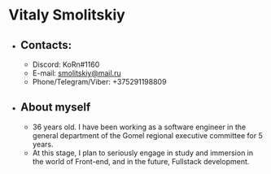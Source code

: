 # Vitaly Smolitskiy
* ## Contacts:
    * Discord: KoRn#1160
    * E-mail: smolitskiy@mail.ru
    * Phone/Telegram/Viber: +375291198809
* ## About myself
    * 36 years old. I have been working as a software engineer in the general department of the Gomel regional executive committee for 5 years.
    * At this stage, I plan to seriously engage in study and immersion in the world of Front-end, and in the future, Fullstack development.
